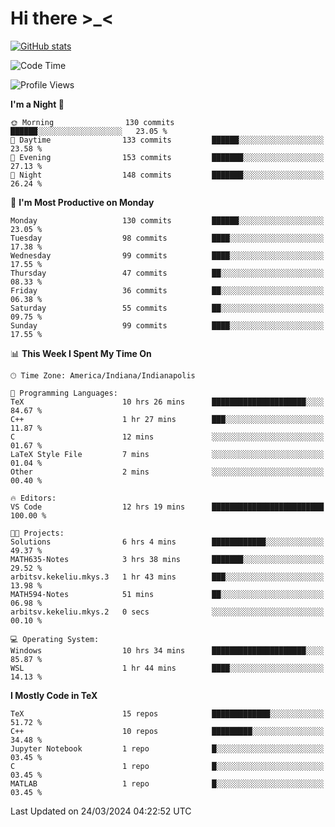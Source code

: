 # Hi there \>_<

[![GitHub stats](https://github-readme-stats.vercel.app/api?username=ARessegetesStery&show_icons=true&theme=transparent)](https://github.com/anuraghazra/github-readme-stats)

<!--START_SECTION:waka-->
![Code Time](http://img.shields.io/badge/Code%20Time-785%20hrs%2029%20mins-blue)

![Profile Views](http://img.shields.io/badge/Profile%20Views-1-blue)

**I'm a Night 🦉** 

```text
🌞 Morning                130 commits         ██████░░░░░░░░░░░░░░░░░░░   23.05 % 
🌆 Daytime                133 commits         ██████░░░░░░░░░░░░░░░░░░░   23.58 % 
🌃 Evening                153 commits         ███████░░░░░░░░░░░░░░░░░░   27.13 % 
🌙 Night                  148 commits         ███████░░░░░░░░░░░░░░░░░░   26.24 % 
```
📅 **I'm Most Productive on Monday** 

```text
Monday                   130 commits         ██████░░░░░░░░░░░░░░░░░░░   23.05 % 
Tuesday                  98 commits          ████░░░░░░░░░░░░░░░░░░░░░   17.38 % 
Wednesday                99 commits          ████░░░░░░░░░░░░░░░░░░░░░   17.55 % 
Thursday                 47 commits          ██░░░░░░░░░░░░░░░░░░░░░░░   08.33 % 
Friday                   36 commits          ██░░░░░░░░░░░░░░░░░░░░░░░   06.38 % 
Saturday                 55 commits          ██░░░░░░░░░░░░░░░░░░░░░░░   09.75 % 
Sunday                   99 commits          ████░░░░░░░░░░░░░░░░░░░░░   17.55 % 
```


📊 **This Week I Spent My Time On** 

```text
🕑︎ Time Zone: America/Indiana/Indianapolis

💬 Programming Languages: 
TeX                      10 hrs 26 mins      █████████████████████░░░░   84.67 % 
C++                      1 hr 27 mins        ███░░░░░░░░░░░░░░░░░░░░░░   11.87 % 
C                        12 mins             ░░░░░░░░░░░░░░░░░░░░░░░░░   01.67 % 
LaTeX Style File         7 mins              ░░░░░░░░░░░░░░░░░░░░░░░░░   01.04 % 
Other                    2 mins              ░░░░░░░░░░░░░░░░░░░░░░░░░   00.40 % 

🔥 Editors: 
VS Code                  12 hrs 19 mins      █████████████████████████   100.00 % 

🐱‍💻 Projects: 
Solutions                6 hrs 4 mins        ████████████░░░░░░░░░░░░░   49.37 % 
MATH635-Notes            3 hrs 38 mins       ███████░░░░░░░░░░░░░░░░░░   29.52 % 
arbitsv.kekeliu.mkys.3   1 hr 43 mins        ███░░░░░░░░░░░░░░░░░░░░░░   13.98 % 
MATH594-Notes            51 mins             ██░░░░░░░░░░░░░░░░░░░░░░░   06.98 % 
arbitsv.kekeliu.mkys.2   0 secs              ░░░░░░░░░░░░░░░░░░░░░░░░░   00.10 % 

💻 Operating System: 
Windows                  10 hrs 34 mins      █████████████████████░░░░   85.87 % 
WSL                      1 hr 44 mins        ████░░░░░░░░░░░░░░░░░░░░░   14.13 % 
```

**I Mostly Code in TeX** 

```text
TeX                      15 repos            █████████████░░░░░░░░░░░░   51.72 % 
C++                      10 repos            █████████░░░░░░░░░░░░░░░░   34.48 % 
Jupyter Notebook         1 repo              █░░░░░░░░░░░░░░░░░░░░░░░░   03.45 % 
C                        1 repo              █░░░░░░░░░░░░░░░░░░░░░░░░   03.45 % 
MATLAB                   1 repo              █░░░░░░░░░░░░░░░░░░░░░░░░   03.45 % 
```




 Last Updated on 24/03/2024 04:22:52 UTC
<!--END_SECTION:waka-->
